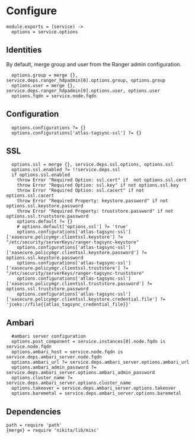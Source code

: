 
# Configure

    module.exports = (service) ->
      options = service.options

## Identities

By default, merge group and user from the Ranger admin configuration.

      options.group = merge {}, service.deps.ranger_hdpadmin[0].options.group, options.group
      options.user = merge {}, service.deps.ranger_hdpadmin[0].options.user, options.user
      options.fqdn = service.node.fqdn

## Configuration

      options.configurations ?= {}
      options.configurations['atlas-tagsync-ssl'] ?= {}

## SSL

      options.ssl = merge {}, service.deps.ssl.options, options.ssl
      options.ssl.enabled ?= !!service.deps.ssl
      if options.ssl.enabled
        throw Error "Required Option: ssl.cert" if  not options.ssl.cert
        throw Error "Required Option: ssl.key" if not options.ssl.key
        throw Error "Required Option: ssl.cacert" if not options.ssl.cacert
        throw Error "Required Property: keystore.password" if not options.ssl.keystore.password
        throw Error "Required Property: truststore.password" if not options.ssl.truststore.password
        options.default ?= {}
        # options.default['options.ssl'] ?= 'true'
        options.configurations['atlas-tagsync-ssl']['xasecure.policymgr.clientssl.keystore'] ?= "/etc/security/serverKeys/ranger-tagsync-keystore"
        options.configurations['atlas-tagsync-ssl']['xasecure.policymgr.clientssl.keystore.password'] ?= options.ssl.keystore.password
        options.configurations['atlas-tagsync-ssl']['xasecure.policymgr.clientssl.truststore'] ?= "/etc/security/serverKeys/ranger-tagsync-truststore"
        options.configurations['atlas-tagsync-ssl']['xasecure.policymgr.clientssl.truststore.password'] ?= options.ssl.truststore.password
        options.configurations['atlas-tagsync-ssl']['xasecure.policymgr.clientssl.keystore.credential.file'] ?= 'jceks://file{{atlas_tagsync_credential_file}}'

## Ambari

      #ambari server configuration
      options.post_component = service.instances[0].node.fqdn is service.node.fqdn
      options.ambari_host = service.node.fqdn is service.deps.ambari_server.node.fqdn
      options.ambari_url ?= service.deps.ambari_server.options.ambari_url
      options.ambari_admin_password ?= service.deps.ambari_server.options.ambari_admin_password
      options.cluster_name ?= service.deps.ambari_server.options.cluster_name
      options.takeover = service.deps.ambari_server.options.takeover
      options.baremetal = service.deps.ambari_server.options.baremetal

## Dependencies

    path = require 'path'
    {merge} = require 'nikita/lib/misc'

